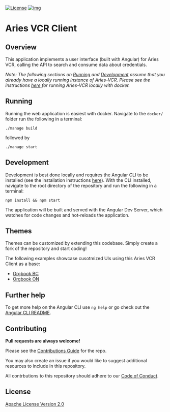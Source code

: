 [![License](https://img.shields.io/badge/License-Apache%202.0-blue.svg)](https://opensource.org/licenses/Apache-2.0) [![img](https://img.shields.io/badge/Lifecycle-Experimental-339999)](https://github.com/bcgov/repomountie/blob/master/doc/lifecycle-badges.md)

# Aries VCR Client

## Overview

This application implements a user interface (built with Angular) for Aries VCR, calling the API to search and consume data about credentials.

_Note: The following sections on [Running](#running) and [Development](#development) assume that you already have a locally running instance of Aries-VCR. Please see the instructions [here](https://github.com/bcgov/aries-vcr/tree/main/docs) for running Aries-VCR locally with docker._

## Running 

Running the web application is easiest with docker. Navigate to the `docker/` folder run the following in a terminal:

``` 
./manage build
``` 

followed by

``` 
./manage start
```

## Development

Development is best done locally and requires the Angular CLI to be installed (see the installation instructions [here](https://angular.io/cli#installing-angular-cli)). With the CLI installed, navigate to the root directory of the repository and run the following in a terminal:

```
npm install && npm start
```

The application will be built and served with the Angular Dev Server, which watches for code changes and hot-reloads the application.

## Themes

Themes can be customized by extending this codebase. Simply create a fork of the repository and start coding!

The following examples showcase cusotmized UIs using this Aries VCR Client as a base:

* [Orgbook BC](https://github.com/bcgov/orgbook-bc-client)
* [Orgbook ON](https://github.com/bcgov/orgbook-on-client)

## Further help

To get more help on the Angular CLI use `ng help` or go check out the [Angular CLI README](https://github.com/angular/angular-cli/blob/master/README.md).

## Contributing

**Pull requests are always welcome!**

Please see the [Contributions Guide](CONTRIBUTING.md) for the repo.

You may also create an issue if you would like to suggest additional resources to include in this repository.

All contrbutions to this repository should adhere to our [Code of Conduct](./CODE_OF_CONDUCT).

## License

[Apache License Version 2.0](./LICENSE)